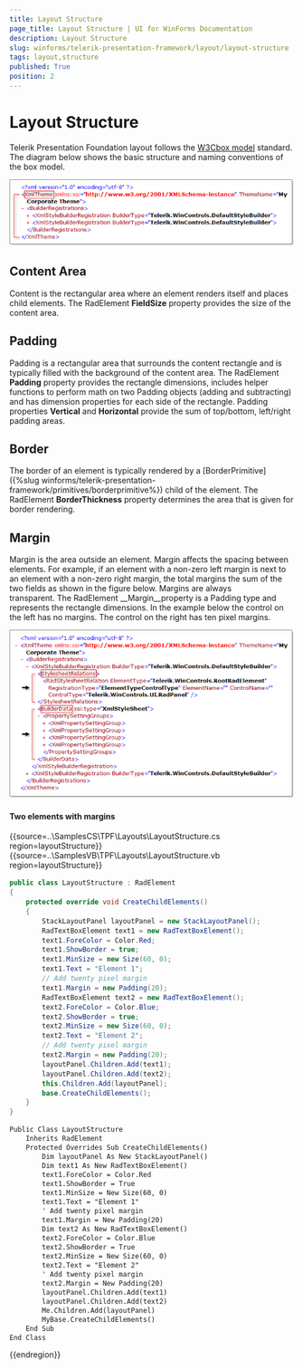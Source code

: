 ```yaml
---
title: Layout Structure
page_title: Layout Structure | UI for WinForms Documentation
description: Layout Structure
slug: winforms/telerik-presentation-framework/layout/layout-structure
tags: layout,structure
published: True
position: 2
---
```


# Layout Structure

Telerik Presentation Foundation layout follows the [W3C](http://www.w3.org/)[box model](http://www.w3.org/TR/REC-CSS2/box.html) standard. The diagram below shows the basic structure and naming conventions of the box model.

![](images/Structure001.png)

## Content Area

Content is the rectangular area where an element renders itself and places child elements. The RadElement __FieldSize__ property provides the size of the content area.

## Padding

Padding is a rectangular area that surrounds the content rectangle and is typically filled with the background of the content area. The RadElement __Padding__ property provides the rectangle dimensions, includes helper functions to perform math on two Padding objects (adding and subtracting) and has dimension properties for each side of the rectangle. Padding properties __Vertical__ and __Horizontal__ provide the sum of top/bottom, left/right padding areas.

## Border

The border of an element is typically rendered by a [BorderPrimitive]({%slug winforms/telerik-presentation-framework/primitives/borderprimitive%}) child of the element. The RadElement __BorderThickness__ property determines the area that is given for border rendering.

## Margin

Margin is the area outside an element. Margin affects the spacing between elements. For example, if an element with a non-zero left margin is next to an element with a non-zero right margin, the total margins the sum of the two fields as shown in the figure below. Margins are always transparent. The RadElement __Margin__property is a Padding type and represents the rectangle dimensions. In the example below the control on the left has no margins. The control on the right has ten pixel margins. 

![](images/Structure002.png)

#### Two elements with margins

{{source=..\SamplesCS\TPF\Layouts\LayoutStructure.cs region=layoutStructure}} 
{{source=..\SamplesVB\TPF\Layouts\LayoutStructure.vb region=layoutStructure}} 

````C#
public class LayoutStructure : RadElement
{
    protected override void CreateChildElements()
    {
        StackLayoutPanel layoutPanel = new StackLayoutPanel();
        RadTextBoxElement text1 = new RadTextBoxElement();
        text1.ForeColor = Color.Red;
        text1.ShowBorder = true;
        text1.MinSize = new Size(60, 0);
        text1.Text = "Element 1";
        // Add twenty pixel margin
        text1.Margin = new Padding(20);
        RadTextBoxElement text2 = new RadTextBoxElement();
        text2.ForeColor = Color.Blue;
        text2.ShowBorder = true;
        text2.MinSize = new Size(60, 0);
        text2.Text = "Element 2";
        // Add twenty pixel margin
        text2.Margin = new Padding(20);
        layoutPanel.Children.Add(text1);
        layoutPanel.Children.Add(text2);
        this.Children.Add(layoutPanel);
        base.CreateChildElements();
    }
}

````
````VB.NET
Public Class LayoutStructure
    Inherits RadElement
    Protected Overrides Sub CreateChildElements()
        Dim layoutPanel As New StackLayoutPanel()
        Dim text1 As New RadTextBoxElement()
        text1.ForeColor = Color.Red
        text1.ShowBorder = True
        text1.MinSize = New Size(60, 0)
        text1.Text = "Element 1"
        ' Add twenty pixel margin
        text1.Margin = New Padding(20)
        Dim text2 As New RadTextBoxElement()
        text2.ForeColor = Color.Blue
        text2.ShowBorder = True
        text2.MinSize = New Size(60, 0)
        text2.Text = "Element 2"
        ' Add twenty pixel margin
        text2.Margin = New Padding(20)
        layoutPanel.Children.Add(text1)
        layoutPanel.Children.Add(text2)
        Me.Children.Add(layoutPanel)
        MyBase.CreateChildElements()
    End Sub
End Class

````

{{endregion}}
